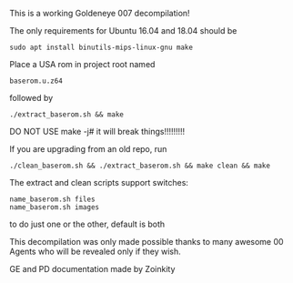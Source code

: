 This is a working Goldeneye 007 decompilation! 


The only requirements for Ubuntu 16.04 and 18.04 should be 
```
sudo apt install binutils-mips-linux-gnu make
```
Place a USA rom in project root named 
```
baserom.u.z64
```
followed by
```
./extract_baserom.sh && make
```

DO NOT USE make -j# it will break things!!!!!!!!!

If you are upgrading from an old repo, run
```
./clean_baserom.sh && ./extract_baserom.sh && make clean && make
```

The extract and clean scripts support switches:
```
name_baserom.sh files
name_baserom.sh images
```
to do just one or the other, default is both


This decompilation was only made possible thanks to many awesome 00 Agents who will be revealed only if they wish.

GE and PD documentation made by Zoinkity
